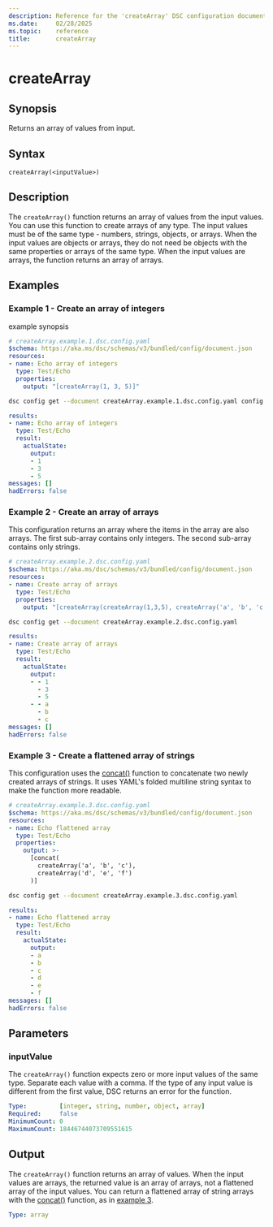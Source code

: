 ```yaml
---
description: Reference for the 'createArray' DSC configuration document function
ms.date:     02/28/2025
ms.topic:    reference
title:       createArray
---
```


# createArray

## Synopsis

Returns an array of values from input.

## Syntax

```Syntax
createArray(<inputValue>)
```

## Description

The `createArray()` function returns an array of values from the input values. You can use this
function to create arrays of any type. The input values must be of the same type - numbers,
strings, objects, or arrays. When the input values are objects or arrays, they do not need be
objects with the same properties or arrays of the same type. When the input values are arrays, the
function returns an array of arrays.

## Examples

### Example 1 - Create an array of integers

example synopsis

```yaml
# createArray.example.1.dsc.config.yaml
$schema: https://aka.ms/dsc/schemas/v3/bundled/config/document.json
resources:
- name: Echo array of integers
  type: Test/Echo
  properties:
    output: "[createArray(1, 3, 5)]"
```

```bash
dsc config get --document createArray.example.1.dsc.config.yaml config get
```

```yaml
results:
- name: Echo array of integers
  type: Test/Echo
  result:
    actualState:
      output:
      - 1
      - 3
      - 5
messages: []
hadErrors: false
```

### Example 2 - Create an array of arrays

This configuration returns an array where the items in the array are also arrays. The first
sub-array contains only integers. The second sub-array contains only strings.

```yaml
# createArray.example.2.dsc.config.yaml
$schema: https://aka.ms/dsc/schemas/v3/bundled/config/document.json
resources:
- name: Create array of arrays
  type: Test/Echo
  properties:
    output: "[createArray(createArray(1,3,5), createArray('a', 'b', 'c'))]"
```

```bash
dsc config get --document createArray.example.2.dsc.config.yaml
```

```yaml
results:
- name: Create array of arrays
  type: Test/Echo
  result:
    actualState:
      output:
      - - 1
        - 3
        - 5
      - - a
        - b
        - c
messages: []
hadErrors: false
```

### Example 3 - Create a flattened array of strings

This configuration uses the [concat()][01] function to concatenate two newly created arrays of
strings. It uses YAML's folded multiline string syntax to make the function more readable.

```yaml
# createArray.example.3.dsc.config.yaml
$schema: https://aka.ms/dsc/schemas/v3/bundled/config/document.json
resources:
- name: Echo flattened array
  type: Test/Echo
  properties:
    output: >-
      [concat(
        createArray('a', 'b', 'c'),
        createArray('d', 'e', 'f')
      )]
```

```bash
dsc config get --document createArray.example.3.dsc.config.yaml
```

```yaml
results:
- name: Echo flattened array
  type: Test/Echo
  result:
    actualState:
      output:
      - a
      - b
      - c
      - d
      - e
      - f
messages: []
hadErrors: false
```

## Parameters

### inputValue

The `createArray()` function expects zero or more input values of the same type. Separate each
value with a comma. If the type of any input value is different from the first value, DSC returns
an error for the function.

```yaml
Type:         [integer, string, number, object, array]
Required:     false
MinimumCount: 0
MaximumCount: 18446744073709551615
```

## Output

The `createArray()` function returns an array of values. When the input values are arrays, the
returned value is an array of arrays, not a flattened array of the input values. You can return a
flattened array of string arrays with the [concat()][01] function, as in
[example 3](#example-3---create-a-flattened-array-of-strings).

```yaml
Type: array
```

<!-- Link reference definitions -->
[01]: ./concat.md

